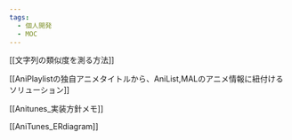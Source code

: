 ```yaml
---
tags:
  - 個人開発
  - MOC
---
```

[[文字列の類似度を測る方法]]

[[AniPlaylistの独自アニメタイトルから、AniList,MALのアニメ情報に紐付けるソリューション]]

[[Anitunes_実装方針メモ]]

[[AniTunes_ERdiagram]]
